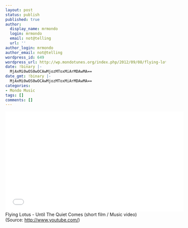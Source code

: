 ```yaml
---
layout: post
status: publish
published: true
author:
  display_name: mrmondo
  login: mrmondo
  email: not@telling
  url: ''
author_login: mrmondo
author_email: not@telling
wordpress_id: 649
wordpress_url: http://wp.mondotunes.org/index.php/2012/09/08/flying-lotus-until-the-quiet-comes-short-film/
date: !binary |-
  MjAxMi0wOS0wOCAwMjozMToxMiArMDAwMA==
date_gmt: !binary |-
  MjAxMi0wOS0wOCAwMjozMToxMiArMDAwMA==
categories:
- Mondo Music
tags: []
comments: []
---
```

<iframe width="560" height="315" src="//www.youtube.com/embed/-pVHC1DXQ7U" frameborder="0"> </iframe>
Flying Lotus - Until The Quiet Comes (short film / Music video)
<div class="attribution">(<span>Source:</span> <a href="http://www.youtube.com/">http://www.youtube.com/</a>)</div>
